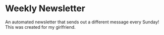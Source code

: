 # Weekly Newsletter

An automated newsletter that sends out a different message every Sunday! This was created for my girlfriend.
